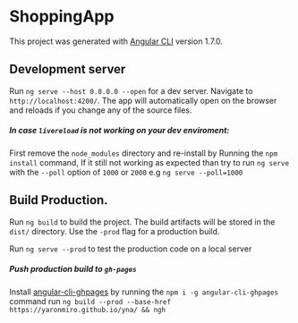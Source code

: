 # ShoppingApp

This project was generated with [Angular CLI](https://github.com/angular/angular-cli) version 1.7.0.

## Development server

Run `ng serve --host 0.0.0.0 --open` for a dev server. Navigate to `http://localhost:4200/`. The app will automatically open on the browser and reloads if you change any of the source files.

##### In case `livereload` is not working on your dev enviroment: #####

First remove the `node_modules` directory and re-install by Running the `npm install` command, If it still not working as expected than try to run `ng serve` with the `--poll` option of `1000` or `2000` e.g `ng serve --poll=1000`

## Build Production.

Run `ng build` to build the project. The build artifacts will be stored in the `dist/` directory. Use the `-prod` flag for a production build.

Run `ng serve --prod` to test the production code on a local server

##### Push production build to `gh-pages` #####
Install [angular-cli-ghpages](https://github.com/angular-schule/angular-cli-ghpages) by running the `npm i -g angular-cli-ghpages` command
run `ng build --prod --base-href https://yaronmiro.github.io/yna/ && ngh`

